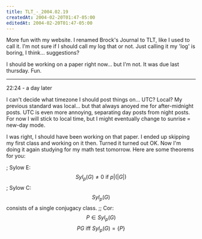 ```yaml
---
title: TLT_-_2004.02.19
createdAt: 2004-02-20T01:47-05:00
editedAt: 2004-02-20T01:47-05:00
---
```


More fun with my website. I renamed Brock's Journal to TLT, like I used to call it. I'm not sure if I should call my log that or not. Just calling it my 'log' is boring, I think... suggestions?

I should be working on a paper right now... but I'm not. It was due last thursday. Fun.

----

22:24 - a day later

I can't decide what timezone I should post things on... UTC? Local? My previous standard was local... but that always anoyed me for after-midnight posts. UTC is even more annoying, separating day posts from night posts. For now I will stick to local time, but I might eventually change to sunrise = new-day mode.

I was right, I should have been working on that paper. I ended up skipping my first class and working on it then. Turned it turned out OK. Now I'm doing it again studying for my math test tomorrow. Here are some theorems for you:

; Sylow E: $$ Syl_{p}(G) \ne 0 \mbox{ if } p | (|G|) $$
; Sylow C: $$ Syl_{p}(G) $$ consists of a single conjugacy class.
;; Cor: $$ P \in Syl_{p}(G) $$ $$ P G \mbox{ iff } Syl_{p}(G) = \{P\} $$




